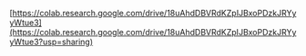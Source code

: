 


[https://colab.research.google.com/drive/18uAhdDBVRdKZpIJBxoPDzkJRYyyWtue3](https://colab.research.google.com/drive/18uAhdDBVRdKZpIJBxoPDzkJRYyyWtue3?usp=sharing)
